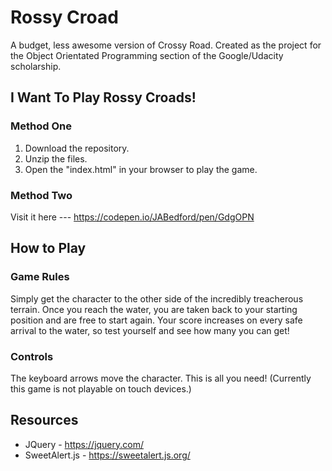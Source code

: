 Rossy Croad
===============================
A budget, less awesome version of Crossy Road. Created as the project for the Object Orientated Programming section of the Google/Udacity scholarship.



I Want To Play Rossy Croads!
----------
### Method One

1. Download the repository.
2. Unzip the files.
3. Open the "index.html" in your browser to play the game.

### Method Two

Visit it here --- https://codepen.io/JABedford/pen/GdgOPN



How to Play
-----------
### Game Rules

Simply get the character to the other side of the incredibly treacherous terrain. Once
you reach the water, you are taken back to your starting position and are free to start again.
Your score increases on every safe arrival to the water, so test yourself and see how many
you can get!

### Controls
The keyboard arrows move the character. This is all you need!
(Currently this game is not playable on touch devices.)


Resources
----------
* JQuery - https://jquery.com/
* SweetAlert.js - https://sweetalert.js.org/
